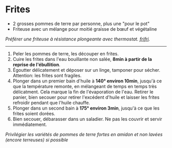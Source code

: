 # Frites

- 2 grosses pommes de terre par personne, plus une "pour le pot"
- Friteuse avec un mélange pour moitié graisse de bœuf et végétaline

*Préférer une friteuse à résistance plongeante avec thermostat. [frifri](https://frifri-shop.fr/produit/friteuse-expert/).*

---

1. Peler les pommes de terre, les découper en frites.
2. Cuire les frites dans l'eau bouillante non salée, **8min à partir de la reprise de l'ébullition**.
3. Égoutter délicatement et déposer sur un linge, tamponer pour sécher. Attention: les frites sont fragiles.
4. Plonger dans un premier bain d'huile à **140° environ 10min**, jusqu'à ce que la température remonte,
   en mélangeant de temps en temps très délicatment.
   Cela marque la fin de l'évaporation de l'eau. Retirer le panier, bien secouer pour retirer l'excédent d'huile
   et laisser les frites refroidir pendant que l'huile chauffe.
5. Plonger dans un second bain à **175° environ 3min**, jusqu'à ce que les frites soient dorées.
6. Bien secouer, débarasser dans un saladier. Ne pas les couvrir et servir immédiatement.

*Privilégier les variétés de pommes de terre fortes en amidon et non lavées (encore terreuses) si possible*
